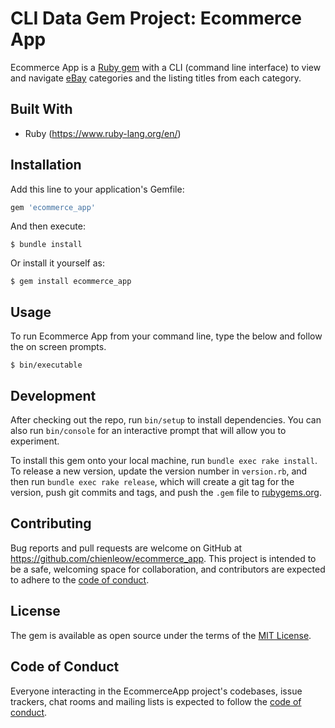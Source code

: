 # CLI Data Gem Project: Ecommerce App

Ecommerce App is a [Ruby gem](https://guides.rubygems.org/what-is-a-gem/) with a CLI (command line interface) to view and navigate [eBay](https://www.ebay.com/) categories and the listing titles from each category.

## Built With
- Ruby (https://www.ruby-lang.org/en/)

## Installation

Add this line to your application's Gemfile:

```ruby
gem 'ecommerce_app'
```

And then execute:

    $ bundle install

Or install it yourself as:

    $ gem install ecommerce_app

## Usage

To run Ecommerce App from your command line, type the below and follow the on screen prompts.

    $ bin/executable
    

## Development

After checking out the repo, run `bin/setup` to install dependencies. You can also run `bin/console` for an interactive prompt that will allow you to experiment.

To install this gem onto your local machine, run `bundle exec rake install`. To release a new version, update the version number in `version.rb`, and then run `bundle exec rake release`, which will create a git tag for the version, push git commits and tags, and push the `.gem` file to [rubygems.org](https://rubygems.org).

## Contributing

Bug reports and pull requests are welcome on GitHub at https://github.com/chienleow/ecommerce_app. This project is intended to be a safe, welcoming space for collaboration, and contributors are expected to adhere to the [code of conduct](https://github.com/[USERNAME]/ecommerce_app/blob/master/CODE_OF_CONDUCT.md).


## License

The gem is available as open source under the terms of the [MIT License](https://opensource.org/licenses/MIT).

## Code of Conduct

Everyone interacting in the EcommerceApp project's codebases, issue trackers, chat rooms and mailing lists is expected to follow the [code of conduct](https://github.com/[USERNAME]/ecommerce_app/blob/master/CODE_OF_CONDUCT.md).
